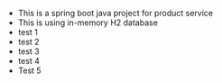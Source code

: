 - This is a spring boot java project for product service
- This is using in-memory H2 database
- test 1
- test 2
- test 3
- test 4
- Test 5
